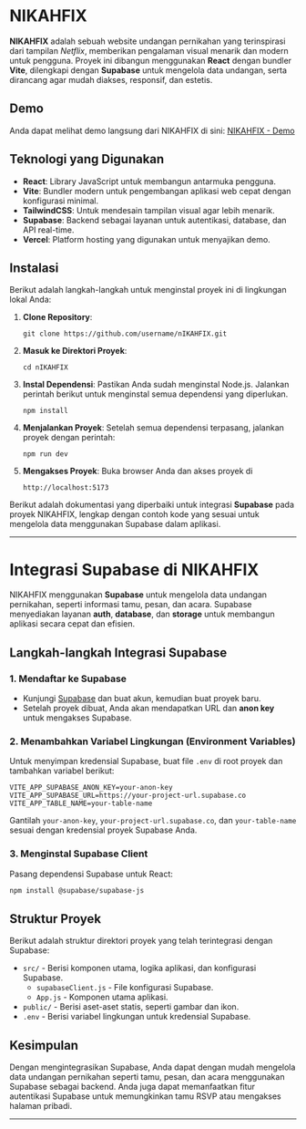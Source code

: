 # NIKAHFIX

**NIKAHFIX** adalah sebuah website undangan pernikahan yang terinspirasi dari tampilan _Netflix_, memberikan pengalaman visual menarik dan modern untuk pengguna. Proyek ini dibangun menggunakan **React** dengan bundler **Vite**, dilengkapi dengan **Supabase** untuk mengelola data undangan, serta dirancang agar mudah diakses, responsif, dan estetis.

## Demo

Anda dapat melihat demo langsung dari NIKAHFIX di sini: [NIKAHFIX - Demo](https://nikahfix-v01.vercel.app/)

## Teknologi yang Digunakan

- **React**: Library JavaScript untuk membangun antarmuka pengguna.
- **Vite**: Bundler modern untuk pengembangan aplikasi web cepat dengan konfigurasi minimal.
- **TailwindCSS**: Untuk mendesain tampilan visual agar lebih menarik.
- **Supabase**: Backend sebagai layanan untuk autentikasi, database, dan API real-time.
- **Vercel**: Platform hosting yang digunakan untuk menyajikan demo.

## Instalasi

Berikut adalah langkah-langkah untuk menginstal proyek ini di lingkungan lokal Anda:

1. **Clone Repository**:

   `git clone https://github.com/username/nIKAHFIX.git`

2. **Masuk ke Direktori Proyek**:

   `cd nIKAHFIX`

3. **Instal Dependensi**:
   Pastikan Anda sudah menginstal Node.js. Jalankan perintah berikut untuk menginstal semua dependensi yang diperlukan.

   `npm install`

4. **Menjalankan Proyek**:
   Setelah semua dependensi terpasang, jalankan proyek dengan perintah:

   `npm run dev`

5. **Mengakses Proyek**:
   Buka browser Anda dan akses proyek di

   `http://localhost:5173`

Berikut adalah dokumentasi yang diperbaiki untuk integrasi **Supabase** pada proyek NIKAHFIX, lengkap dengan contoh kode yang sesuai untuk mengelola data menggunakan Supabase dalam aplikasi.

---

# Integrasi Supabase di NIKAHFIX

NIKAHFIX menggunakan **Supabase** untuk mengelola data undangan pernikahan, seperti informasi tamu, pesan, dan acara. Supabase menyediakan layanan **auth**, **database**, dan **storage** untuk membangun aplikasi secara cepat dan efisien.

## Langkah-langkah Integrasi Supabase

### 1. Mendaftar ke Supabase

- Kunjungi [Supabase](https://supabase.io) dan buat akun, kemudian buat proyek baru.
- Setelah proyek dibuat, Anda akan mendapatkan URL dan **anon key** untuk mengakses Supabase.

### 2. Menambahkan Variabel Lingkungan (Environment Variables)

Untuk menyimpan kredensial Supabase, buat file `.env` di root proyek dan tambahkan variabel berikut:

```
VITE_APP_SUPABASE_ANON_KEY=your-anon-key
VITE_APP_SUPABASE_URL=https://your-project-url.supabase.co
VITE_APP_TABLE_NAME=your-table-name
```

Gantilah `your-anon-key`, `your-project-url.supabase.co`, dan `your-table-name` sesuai dengan kredensial proyek Supabase Anda.

### 3. Menginstal Supabase Client

Pasang dependensi Supabase untuk React:

```bash
npm install @supabase/supabase-js
```

## Struktur Proyek

Berikut adalah struktur direktori proyek yang telah terintegrasi dengan Supabase:

- `src/` - Berisi komponen utama, logika aplikasi, dan konfigurasi Supabase.
  - `supabaseClient.js` - File konfigurasi Supabase.
  - `App.js` - Komponen utama aplikasi.
- `public/` - Berisi aset-aset statis, seperti gambar dan ikon.
- `.env` - Berisi variabel lingkungan untuk kredensial Supabase.

## Kesimpulan

Dengan mengintegrasikan Supabase, Anda dapat dengan mudah mengelola data undangan pernikahan seperti tamu, pesan, dan acara menggunakan Supabase sebagai backend. Anda juga dapat memanfaatkan fitur autentikasi Supabase untuk memungkinkan tamu RSVP atau mengakses halaman pribadi.

---

